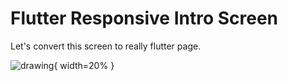 # Flutter Responsive Intro Screen

Let's convert this screen to really flutter page.


![drawing](https://trello-attachments.s3.amazonaws.com/5defeaf02324ec4ca49e6062/5df24f17b433c44d6db49bc5/f21478594b12baad9f070b4ad28a1b88/Screenshot_2020-03-04_at_15.56.10.png){ width=20% }
